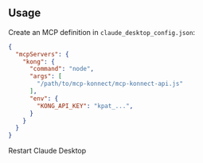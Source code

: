 
## Usage

Create an MCP definition in `claude_desktop_config.json`:

```json
{
  "mcpServers": {
    "kong": {
      "command": "node",
      "args": [
        "/path/to/mcp-konnect/mcp-konnect-api.js"
      ],
      "env": {
        "KONG_API_KEY": "kpat_...",
      }
    }
  }
}
```

Restart Claude Desktop
